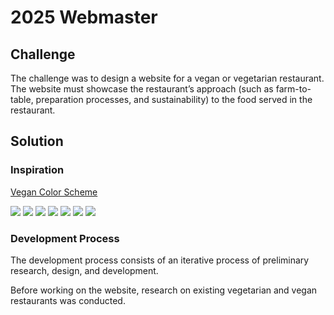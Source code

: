 # 2025 Webmaster

## Challenge
The challenge was to design a website for a vegan or vegetarian restaurant.  The website must showcase the restaurant’s approach (such as farm-to-table, preparation processes, and sustainability) to the food served in the restaurant.

## Solution

### Inspiration
[Vegan Color Scheme](https://www.google.com/search?q=vegan+colors&sca_esv=12dd82caf9fb79d9&ei=eedTZ_ysM-WFwbkPnPfpmQI&ved=0ahUKEwi8zau2gJWKAxXlQjABHZx7OiMQ4dUDCA8&uact=5&oq=vegan+colors&gs_lp=Egxnd3Mtd2l6LXNlcnAiDHZlZ2FuIGNvbG9yczIKEAAYsAMY1gQYRzIKEAAYsAMY1gQYRzIKEAAYsAMY1gQYRzIKEAAYsAMY1gQYRzIKEAAYsAMY1gQYRzIKEAAYsAMY1gQYRzIKEAAYsAMY1gQYRzIKEAAYsAMY1gQYR0izAlAAWABwAXgBkAEAmAEAoAEAqgEAuAEDyAEAmAIBoAIImAMAiAYBkAYIkgcBMaAHAA&sclient=gws-wiz-serp)

![](https://cdn.dribbble.com/userupload/3582395/file/original-7dc1f68ad1c864d43016f47d9baafb8b.jpg?resize=2048x1536&vertical=center)
![](https://cdn.dribbble.com/users/5682439/screenshots/16496357/media/687b2e5b8f6056fdca96d9b9bae06ee1.jpg?resize=1600x1200&vertical=center)
![](https://cdn.dribbble.com/userupload/12853367/file/original-f8de4189f0e0db09c4edf24fce0d8def.png?resize=1200x853&vertical=center)
![](https://cdn.dribbble.com/userupload/9310573/file/original-bfeab91ea755dbbb0d4ff5a057b33c3a.png?resize=2048x1536&vertical=center)
![](https://cdn.dribbble.com/userupload/13232999/file/original-ff85a6cd4796cf839e59ac906f845559.png?resize=2048x1536&vertical=center)
![](https://cdn.dribbble.com/userupload/9304923/file/original-8bca2d8d7b1aa0e50f09edbd84597e30.png?resize=1504x1128&vertical=center)
![](https://cdn.dribbble.com/userupload/15293512/file/original-fde91e2ea3c0af49f558066ae4f512c9.png?resize=2048x1536&vertical=center)

### Development Process
The development process consists of an iterative process of preliminary research, design, and development.

Before working on the website, research on existing vegetarian and vegan restaurants was conducted.
